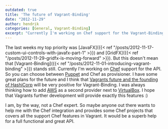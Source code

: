 ```yaml
---
outdated: true
title: 'The future of Vagrant-Binding'
date: "2012-11-29"
author: hendrik
categories: [General, Vagrant-Binding]
excerpt: "Currently I'm working on Chef support for the Vagrant-Binding. So you can choose between Puppet and Chef as provisioner."
---
```

The last weeks my top priority was [JavaFX]({{< ref "/posts/2012-11-17-custom-ui-controls-with-javafx-part-1" >}}) and [GridFX]({{< ref "/posts/2012-11-29-gridfx-is-moving-forward" >}}). But this doesn't mean that [Vagrant-Binding]({{< ref "/posts/2012-11-01-introducing-vagrant-binding" >}}) stands still. Currently I'm working on [Chef](http://www.opscode.com/chef/) support for the API. So you can choose between [Puppet](http://puppetlabs.com) and Chef as provisioner. I have some great plans for the future and I think that [Vagrants future and the founding of HashiCorp](http://www.hashicorp.com/blog/announcing-hashicorp.html) will be very positive for Vagrant-Binding. I was always thinking how to add [AWS](http://aws.amazon.com) as a second provider next to [VirtualBox](https://www.virtualbox.org). I hope that Vagrants further development will provide exactly this features :)

I am, by the way, not a Chef expert. So maybe anyone out there wants to help me with the Chef integration and provides some Chef projects that covers all the support Chef features in Vagrant. It would be a superb help for a full functional and great API.
